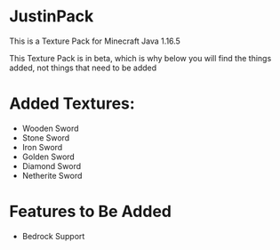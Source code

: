 # JustinPack

This is a Texture Pack for Minecraft Java 1.16.5

This Texture Pack is in beta, which is why below you will find the things added, not things that need to be added

# Added Textures:

- Wooden Sword
- Stone Sword
- Iron Sword
- Golden Sword
- Diamond Sword
- Netherite Sword

# Features to Be Added

- Bedrock Support
